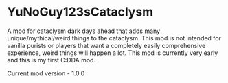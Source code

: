 # YuNoGuy123sCataclysm
A mod for cataclysm dark days ahead that adds many unique/mythical/weird things to the cataclysm.
This mod is not intended for vanilla purists or players that want a completely easily comprehensive experience, weird things will happen a lot.
This mod is currently very early and this is my first C:DDA mod.

Current mod version - 1.0.0
